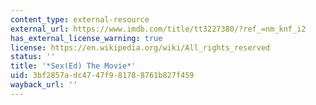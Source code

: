 ```yaml
---
content_type: external-resource
external_url: https://www.imdb.com/title/tt3227380/?ref_=nm_knf_i2
has_external_license_warning: true
license: https://en.wikipedia.org/wiki/All_rights_reserved
status: ''
title: '*Sex(Ed) The Movie*'
uid: 3bf2857a-dc47-47f9-8178-8761b827f459
wayback_url: ''
---
```

